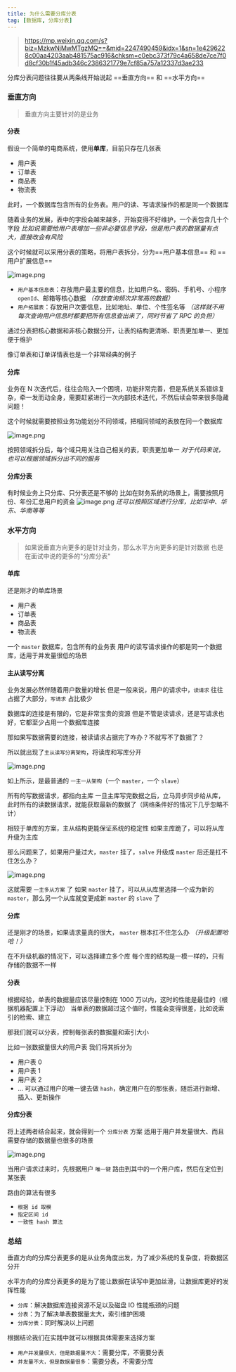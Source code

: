 ```yaml
---
title: 为什么需要分库分表
tag: [数据库, 分库分表] 
---
```


>https://mp.weixin.qq.com/s?biz=MzkwNjMwMTgzMQ==&mid=2247490459&idx=1&sn=1e4296228c00aa4203aab481575ac916&chksm=c0ebc373f79c4a658de7ce7f0d8cf30b1f45adb346c2386321779e7cf85a757a12337d3ae233

分库分表问题往往要从两条线开始说起
==垂直方向== 和 ==水平方向==

### 垂直方向

> 垂直方向主要针对的是业务

#### 分表

假设一个简单的电商系统，使用**单库**，目前只存在几张表
- 用户表
- 订单表
- 商品表
- 物流表

此时，一个数据库包含所有的业务表。用户的读、写请求操作的都是同一个数据库

随着业务的发展，表中的字段会越来越多，开始变得不好维护，一个表包含几十个字段
*比如说需要给用户表增加一些非必要信息字段，但是用户表的数据量有点大，直接改会有风险*

这个时候就可以采用分表的策略，将用户表拆分，分为==用户基本信息== 和 ==用户扩展信息==

![image.png](https://cdn.jsdelivr.net/gh/logycoconut/pic-repo/tech/20240112114125.png)

- `用户基本信息表`：存放用户最主要的信息，比如用户名、密码、手机号、小程序 `openId`、邮箱等核心数据 *（存放查询频次非常高的数据）*
- `用户拓展表`：存放用户次要信息，比如地址、单位、个性签名等 *（这样就不用每次查询用户信息时都要把所有信息查出来了，同时节省了 RPC 的负担）*

通过分表把核心数据和非核心数据分开，让表的结构更清晰、职责更加单一、更加便于维护

像订单表和订单详情表也是一个非常经典的例子

#### 分库

业务在 N 次迭代后，往往会陷入一个困境，功能非常完善，但是系统关系错综复杂，牵一发而动全身，需要赶紧进行一次内部技术迭代，不然后续会带来很多隐藏问题！

这个时候就需要按照业务功能划分不同领域，把相同领域的表放在同一个数据库

![image.png](https://cdn.jsdelivr.net/gh/logycoconut/pic-repo/tech/20240112115825.png)

按照领域拆分后，每个域只用关注自己相关的表，职责更加单一
*对于代码来说，也可以根据领域拆分出不同的服务*

#### 分库分表

有时候业务上只分库、只分表还是不够的
比如在财务系统的场景上，需要按照月份、年份汇总用户的资金
![image.png](https://cdn.jsdelivr.net/gh/logycoconut/pic-repo/tech/20240112120421.png)
*还可以按照区域进行分库，比如华中、华东、华南等等*

### 水平方向

> 如果说垂直方向更多的是针对业务，那么水平方向更多的是针对数据
> 也是在面试中说的更多的"分库分表"

#### 单库

还是刚才的单库场景
- 用户表
- 订单表
- 商品表
- 物流表

一个 `master` 数据库，包含所有的业务表
用户的读写请求操作的都是同一个数据库，适用于并发量很低的场景

#### 主从读写分离

业务发展必然伴随着用户数量的增长
但是一般来说，用户的请求中，`读请求` 往往占据了大部分，`写请求` 占比极少

数据库的连接是有限的，它是非常宝贵的资源
但是不管是读请求，还是写请求也好，它都至少占用一个数据库连接

那如果写数据需要的连接，被读请求占据完了咋办？不就写不了数据了？

所以就出现了`主从读写分离架构`，将读库和写库分开

![image.png](https://cdn.jsdelivr.net/gh/logycoconut/pic-repo/tech/20240112162050.png)

如上所示，是最普通的 `一主一从架构`（一个 `master`，一个 `slave`）

所有的写数据请求，都指向主库
一旦主库写完数据之后，立马异步同步给从库，此时所有的读数据请求，就能获取最新的数据了（网络条件好的情况下几乎忽略不计）

相较于单库的方案，主从结构更能保证系统的稳定性
如果主库跪了，可以将从库升级为主库

那么问题来了，如果用户量过大，`master` 挂了，`salve` 升级成 `master` 后还是扛不住怎么办？

![image.png](https://cdn.jsdelivr.net/gh/logycoconut/pic-repo/tech/20240112163316.png)

这就需要 `一主多从方案` 了
如果 `master` 挂了，可以从从库里选择一个成为新的 `master`，那么另一个从库就变更成新 `master` 的 `slave` 了

#### 分库

还是刚才的场景，如果请求量真的很大， `master` 根本扛不住怎么办 *（升级配置哈哈！）*

在不升级机器的情况下，可以选择建立多个库
每个库的结构是一模一样的，只有存储的数据不一样

#### 分表

根据经验，单表的数据量应该尽量控制在 1000 万以内，这时的性能是最佳的（根据机器配置上下浮动）
当单表的数据超过这个值时，性能会变得很差，比如说索引的检索、建立

那我们就可以分表，控制每张表的数据量和索引大小

比如一张数据量很大的用户表
我们将其拆分为
- 用户表 0
- 用户表 1
- 用户表 2
- ...
可以通过用户的唯一键去做 `hash`，确定用户在的那张表，随后进行新增、插入、更新操作

#### 分库分表

将上述两者结合起来，就会得到一个 `分库分表` 方案
适用于用户并发量很大、而且需要存储的数据量也很多的场景

![image.png](https://cdn.jsdelivr.net/gh/logycoconut/pic-repo/tech/20240112165435.png)

当用户请求过来时，先根据用户 `唯一键` 路由到其中的一个用户库，然后在定位到某张表

路由的算法有很多
- `根据 id 取模`
- `指定区间 id`
- `一致性 hash 算法`

### 总结

垂直方向的分库分表更多的是从业务角度出发，为了减少系统的复杂度，将数据区分开

水平方向的分库分表更多的是为了能让数据在读写中更加丝滑，让数据库更好的发挥性能
- `分库`：解决数据库连接资源不足以及磁盘 IO 性能瓶颈的问题
- `分表`：为了解决单表数据量太大，索引维护困境
- `分库分表`：同时解决以上问题

根据结论我们在实践中就可以根据具体需要来选择方案
- `用户并发量很大，但是数据量不大`：需要分库，不需要分表
- `并发量不大，但是数据量很多`：需要分表，不需要分库
